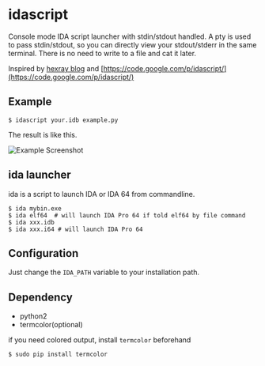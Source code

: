 
# idascript

Console mode IDA script launcher with stdin/stdout handled. A pty is used to pass stdin/stdout, so you can directly view your stdout/stderr in the same terminal. There is no need to write to a file and cat it later.

Inspired by [hexray blog](http://www.hexblog.com/?p=128) and [https://code.google.com/p/idascript/](https://code.google.com/p/idascript/)

## Example

    $ idascript your.idb example.py 

The result is like this.

![Example Screenshot](scrot.png)

## ida launcher

ida is a script to launch IDA or IDA 64 from commandline.

    $ ida mybin.exe
    $ ida elf64  # will launch IDA Pro 64 if told elf64 by file command
    $ ida xxx.idb
    $ ida xxx.i64 # will launch IDA Pro 64

## Configuration

Just change the `IDA_PATH` variable to your installation path.

## Dependency

- python2
- termcolor(optional)

if you need colored output, install `termcolor` beforehand

    $ sudo pip install termcolor
